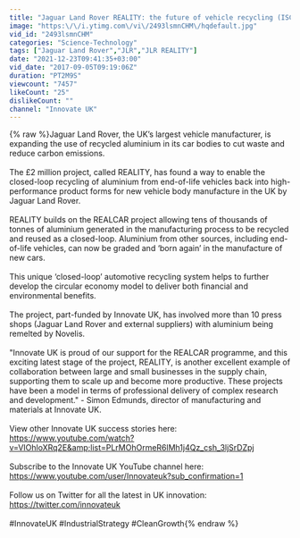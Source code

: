 ```yaml
---
title: "Jaguar Land Rover REALITY: the future of vehicle recycling (ISCF - Mobility \/ Clean Growth)"
image: "https:\/\/i.ytimg.com\/vi\/2493lsmnCHM\/hqdefault.jpg"
vid_id: "2493lsmnCHM"
categories: "Science-Technology"
tags: ["Jaguar Land Rover","JLR","JLR REALITY"]
date: "2021-12-23T09:41:35+03:00"
vid_date: "2017-09-05T09:19:06Z"
duration: "PT2M9S"
viewcount: "7457"
likeCount: "25"
dislikeCount: ""
channel: "Innovate UK"
---
```

{% raw %}Jaguar Land Rover, the UK’s largest vehicle manufacturer, is expanding the use of recycled aluminium in its car bodies to cut waste and reduce carbon emissions.<br /><br />The £2 million project, called REALITY, has found a way to enable the closed-loop recycling of aluminium from end-of-life vehicles back into high-performance product forms for new vehicle body manufacture in the UK by Jaguar Land Rover.<br /><br />REALITY builds on the REALCAR project allowing tens of thousands of tonnes of aluminium generated in the manufacturing process to be recycled and reused as a closed-loop. Aluminium from other sources, including  end-of-life vehicles, can now be graded and ‘born again’ in the manufacture of new cars.<br /><br />This unique ‘closed-loop’ automotive recycling system helps to further develop the circular economy model to deliver both financial and environmental benefits.<br /><br />The project, part-funded by Innovate UK, has involved more than 10 press shops (Jaguar Land Rover and external suppliers) with aluminium being remelted by Novelis.<br /><br />&quot;Innovate UK is proud of our support for the REALCAR programme, and this exciting latest stage of the project, REALITY, is another excellent example of collaboration between large and small businesses in the supply chain, supporting them to scale up and become more productive. These projects have been a model in terms of professional delivery of complex research and development.&quot; - Simon Edmunds, director of manufacturing and materials at Innovate UK.<br /><br />View other Innovate UK success stories here: <a rel="nofollow" target="blank" href="https://www.youtube.com/watch?v=VIOhloXRq2E&amp;list=PLrMOhOrmeR6lMh1j4Qz_csh_3ljSrDZpj">https://www.youtube.com/watch?v=VIOhloXRq2E&amp;list=PLrMOhOrmeR6lMh1j4Qz_csh_3ljSrDZpj</a><br /><br />Subscribe to the Innovate UK YouTube channel here: <a rel="nofollow" target="blank" href="https://www.youtube.com/user/Innovateuk?sub_confirmation=1">https://www.youtube.com/user/Innovateuk?sub_confirmation=1</a><br /><br />Follow us on Twitter for all the latest in UK innovation: <a rel="nofollow" target="blank" href="https://twitter.com/innovateuk">https://twitter.com/innovateuk</a><br /><br />#InnovateUK #IndustrialStrategy #CleanGrowth{% endraw %}
